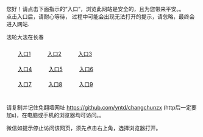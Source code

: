 您好！请点击下面指示的“入口”，浏览此网站是安全的，且为您带来平安。。 <br/>
点击入口后，请耐心等待， 过程中可能会出现无法打开的提示，请忽略，最终会进入网站. </br>

法轮大法在长春<br/>
<div style="padding:10px"><a style="margin:20px" target="_blank" href="https://dxtkh561cid8.cloudfront.net/2Qpsp?hdxnzu" id="ccLink1" rel="nofollow">入口1</a> <a target="_blank" style="margin:20px" href="https://dfvvqlzd7mwde.cloudfront.net/2Qpsp?qzotlh" id="ccLink2" rel="nofollow">入口2</a> <a style="margin:20px" target="_blank" href="https://d3w3zgkc3czwvd.cloudfront.net/2Qpsp?hyaciae" id="ccLink3" rel="nofollow">入口3</a></div>

<div style="padding:10px" ><a style="margin:20px" target="_blank" href="https://dxtkh561cid8.cloudfront.net/2Qpsp?hdxnzu" id="ccLink4" rel="nofollow">入口4</a> <a style="margin:20px" href="https://dfvvqlzd7mwde.cloudfront.net/2Qpsp?qzotlh" target="_blank" id="ccLink5" rel="nofollow">入口5</a> <a style="margin:20px" href="https://d3w3zgkc3czwvd.cloudfront.net/2Qpsp?hyaciae" target="_blank" id="ccLink6" rel="nofollow">入口6</a></div>

<div style="padding:10px"><a style="margin:20px" target="_blank" href="https://dxtkh561cid8.cloudfront.net/2Qpsp?hdxnzu" id="ccLink7" rel="nofollow">入口7</a> <a style="margin:20px" href="https://dfvvqlzd7mwde.cloudfront.net/2Qpsp?qzotlh" target="_blank" id="ccLink8" rel="nofollow">入口8</a> <a style="margin:20px" target="_blank" href="https://d3w3zgkc3czwvd.cloudfront.net/2Qpsp?hyaciae" id="ccLink9" rel="nofollow">入口9</a></div>

<br/>



请复制并记住免翻墙网址 https://github.com/yntd/changchunzx (http后一定要加s)，在电脑或手机的浏览器均可访问。。<br/>

微信如提示停止访问该网页，须先点击右上角，选择浏览器打开。
